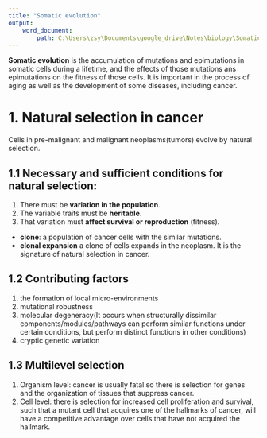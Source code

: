 ```yaml
---
title: "Somatic evolution"
output: 
    word_document:
        path: C:\Users\zsy\Documents\google_drive\Notes\biology\Somatic evolution.docx
---
```

**Somatic evolution** is the accumulation of mutations and epimutations in somatic cells during a lifetime, and the effects of those mutations ans epimutations on the fitness of those cells. It is important in the process of aging as well as the development of some diseases, including cancer.

# 1. Natural selection in cancer

Cells in pre-malignant and malignant neoplasms(tumors) evolve by natural selection. 

## 1.1 Necessary and sufficient conditions for natural selection:

   1. There must be **variation in the population**.
   2. The variable traits must be **heritable**.
   3. That variation must **affect survival or reproduction** (fitness).

* **clone**: a population of cancer cells with the similar mutations. 
* **clonal expansion** a clone of cells expands in the neoplasm. It is the signature of natural selection in cancer.

## 1.2 Contributing factors

   1. the formation of local micro-environments
   2. mutational robustness
   3. molecular degeneracy(It occurs when structurally dissimilar components/modules/pathways can perform similar functions under certain conditions, but perform distinct functions in other conditions)
   4. cryptic genetic variation

## 1.3 Multilevel selection

   1. Organism level: cancer is usually fatal so there is selection for genes and the organization of tissues that suppress cancer.
   2. Cell level: there is selection for increased cell proliferation and survival, such that a mutant cell that acquires one of the hallmarks of cancer, will have a competitive advantage over cells that have not acquired the hallmark.